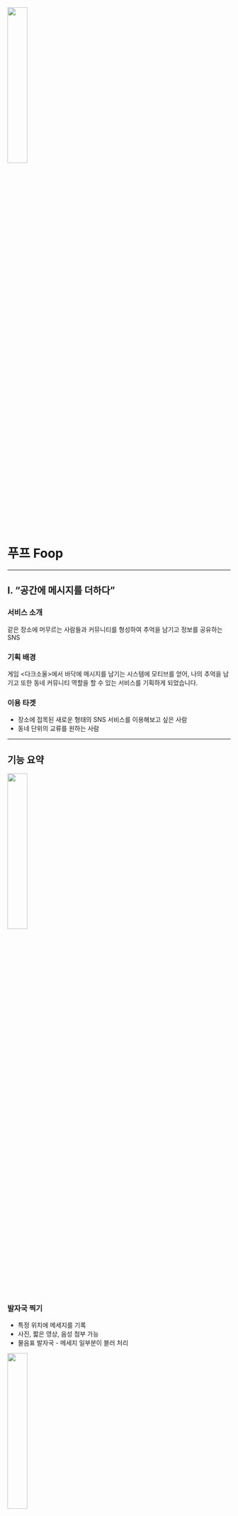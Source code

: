 <img src="https://lab.ssafy.com/s07-final/S07P31A108/-/raw/master/doc_media/%EB%A1%9C%EA%B3%A0_%EA%B8%B0%EB%B3%B8.png" width="30%" height="30%"/>


# 푸프 Foop

---

## I. “공간에 메시지를 더하다”

### 서비스 소개
같은 장소에 머무르는 사람들과 커뮤니티를 형성하여 추억을 남기고 정보를 공유하는 SNS

### 기획 배경
게임 <다크소울>에서 바닥에 메시지를 남기는 시스템에 모티브를 얻어, 나의 추억을 남기고 또한 동네 커뮤니티 역할을 할 수 있는 서비스를 기획하게 되었습니다.

### 이용 타겟
- 장소에 접목된 새로운 형태의 SNS 서비스를 이용해보고 싶은 사람
- 동네 단위의 교류를 원하는 사람

---

## 기능 요약

<img src="https://lab.ssafy.com/s07-final/S07P31A108/-/raw/master/doc_media/%EB%A1%9C%EA%B3%A0_%EA%B8%B0%EB%B3%B8.png" width="30%" height="30%"/>

### 발자국 찍기
- 특정 위치에 메세지를 기록
- 사진, 짧은 영상, 음성 첨부 가능
- 물음표 발자국 - 메세지 일부분이 블러 처리


<img src="https://lab.ssafy.com/s07-final/S07P31A108/-/raw/master/doc_media/%EB%A1%9C%EA%B3%A0_%EA%B8%B0%EB%B3%B8.png" width="30%" height="30%"/>

### 이벤트 확성기
- 사람을 특정 장소로 불러 모으기 위한 특별한 마커
- 푸프 이용자에게 동시에 알림 발송
- 함께 즐기고 싶은 이벤트가 있다면 간편하게 즉석 공지 가능


<img src="https://lab.ssafy.com/s07-final/S07P31A108/-/raw/master/doc_media/%EB%A1%9C%EA%B3%A0_%EA%B8%B0%EB%B3%B8.png" width="30%" height="30%"/>

### 스탬푸
- 스탬프 투어를 직접 디자인/참가
- 스탬프 목적지에 가까이 다가가 스탬프 시트에 도장 찍기


---

## II. 앱 미리보기


### 서비스 화면
![서비스 화면](./doc_media/서비스 화면.png)

### 서비스 영상
![영상 미리보기](./doc_media/영상미리보기.gif)

![🔗 서비스 소개 영상 보기](/exec/자율PJT_서울_1반_A108_UCC경진대회.mp4)

---

## III. 프로젝트 개발환경 및 기술 스택

### 백엔드  
▶ Spring 2.7.5  
▶ Java 11  
▶ gradle  
▶ JPA  
▶ SockJS  
▶ MySql  
▶ IntelliJ  

### 프론트엔드  
▶ Dart 2.18.2     
▶ Flutter 3.3.8  
▶ Visual Studio Code  
▶ Android Studio  

### 서버  
▶ AWS  
▶ Docker  
▶ Nginx   

---


## IV. 빌드 & 실행

- Spring 빌드
```
$ ./gradlew build
```
- Flutter 빌드
```
$ Flutter build
```
- Flutter appbundle빌드
```
$ Flutter build appbunlde
```
- Flutter 실행
```
$ Flutter run 
```

---

## V. 개발자 소개

[FE] 류경하 | UI/UX 담당, 스탬프 기능 구현

[FE] 안예림 | 와이어프레임 설계, 알람 기능 구현

[FE] 김도연 | 발자국 & 확성기 찍기, 결제, 로그인

[FE] 김기태 | 아이디어 기획, GPS 위치기반 담당

[BE] 이지현 | DB 모델링 및 설계, A108 전문 디자이너

[BE] 김태웅 | UI/UX 담당, 편의기능 구현

[BE] 하미르 | 서버 및 배포 담당, 실시간 채팅 담당


---
